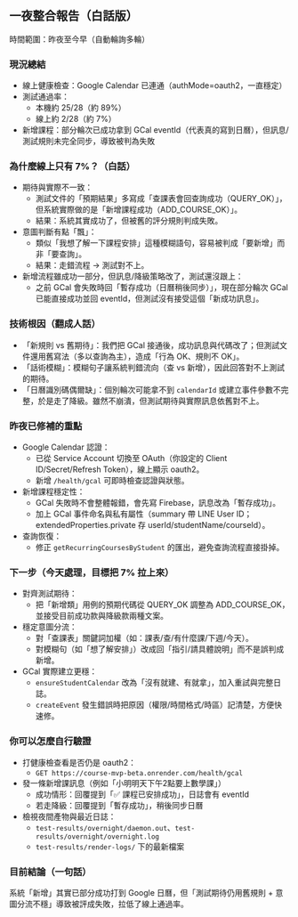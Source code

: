 ## 一夜整合報告（白話版）

時間範圍：昨夜至今早（自動輪詢多輪）

### 現況總結
- 線上健康檢查：Google Calendar 已連通（authMode=oauth2，一直穩定）
- 測試通過率：
  - 本機約 25/28（約 89%）
  - 線上約 2/28（約 7%）
- 新增課程：部分輪次已成功拿到 GCal eventId（代表真的寫到日曆），但訊息/測試規則未完全同步，導致被判為失敗

### 為什麼線上只有 7%？（白話）
- 期待與實際不一致：
  - 測試文件的「預期結果」多寫成「查課表會回查詢成功（QUERY_OK）」，但系統實際做的是「新增課程成功（ADD_COURSE_OK）」。
  - 結果：系統其實成功了，但被舊的評分規則判成失敗。
- 意圖判斷有點「飄」：
  - 類似「我想了解一下課程安排」這種模糊語句，容易被判成「要新增」而非「要查詢」。
  - 結果：走錯流程 → 測試對不上。
- 新增流程雖成功一部分，但訊息/降級策略改了，測試還沒跟上：
  - 之前 GCal 會失敗時回「暫存成功（日曆稍後同步）」，現在部分輪次 GCal 已能直接成功並回 eventId，但測試沒有接受這個「新成功訊息」。

### 技術根因（翻成人話）
- 「新規則 vs 舊期待」：我們把 GCal 接通後，成功訊息與代碼改了；但測試文件還用舊寫法（多以查詢為主），造成「行為 OK、規則不 OK」。
- 「話術模糊」：模糊句子讓系統判錯流向（查 vs 新增），因此回答對不上測試的期待。
- 「日曆識別碼偶爾缺」：個別輪次可能拿不到 `calendarId` 或建立事件參數不完整，於是走了降級。雖然不崩潰，但測試期待與實際訊息依舊對不上。

### 昨夜已修補的重點
- Google Calendar 認證：
  - 已從 Service Account 切換至 OAuth（你設定的 Client ID/Secret/Refresh Token），線上顯示 oauth2。
  - 新增 `/health/gcal` 可即時檢查認證與狀態。
- 新增課程穩定性：
  - GCal 失敗時不會整體報錯，會先寫 Firebase，訊息改為「暫存成功」。
  - 加上 GCal 事件命名與私有屬性（summary 帶 LINE User ID；extendedProperties.private 存 userId/studentName/courseId）。
- 查詢恢復：
  - 修正 `getRecurringCoursesByStudent` 的匯出，避免查詢流程直接掛掉。

### 下一步（今天處理，目標把 7% 拉上來）
- 對齊測試期待：
  - 把「新增類」用例的預期代碼從 QUERY_OK 調整為 ADD_COURSE_OK，並接受目前成功款與降級款兩種文案。
- 穩定意圖分流：
  - 對「查課表」關鍵詞加權（如：課表/查/有什麼課/下週/今天）。
  - 對模糊句（如「想了解安排」）改成回「指引/請具體說明」而不是誤判成新增。
- GCal 實際建立更穩：
  - `ensureStudentCalendar` 改為「沒有就建、有就拿」，加入重試與完整日誌。
  - `createEvent` 發生錯誤時把原因（權限/時間格式/時區）記清楚，方便快速修。

### 你可以怎麼自行驗證
- 打健康檢查看是否仍是 oauth2：
  - `GET https://course-mvp-beta.onrender.com/health/gcal`
- 發一條新增課訊息（例如「小明明天下午2點要上數學課」）
  - 成功情形：回覆提到「✅ 課程已安排成功」，日誌會有 eventId
  - 若走降級：回覆提到「暫存成功」，稍後同步日曆
- 檢視夜間產物與最近日誌：
  - `test-results/overnight/daemon.out`、`test-results/overnight/overnight.log`
  - `test-results/render-logs/` 下的最新檔案

### 目前結論（一句話）
系統「新增」其實已部分成功打到 Google 日曆，但「測試期待仍用舊規則 + 意圖分流不穩」導致被評成失敗，拉低了線上通過率。


